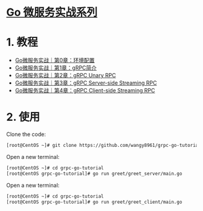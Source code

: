 # [Go 微服务实战系列](http://www.madmalls.com/blog/category/go-microservices/)


# 1. 教程

- [Go微服务实战｜第0章：环境配置](http://www.madmalls.com/blog/post/grpc-setup-go-dependencies/)
- [Go微服务实战｜第1章：gRPC简介](http://www.madmalls.com/blog/post/what-is-grpc/)
- [Go微服务实战｜第2章：gRPC Unary RPC](http://www.madmalls.com/blog/post/grpc-unary-rpc/)
- [Go微服务实战｜第3章：gRPC Server-side Streaming RPC](http://www.madmalls.com/blog/post/grpc-server-streaming-rpc/)
- [Go微服务实战｜第4章：gRPC Client-side Streaming RPC](http://www.madmalls.com/blog/post/grpc-client-streaming-rpc/)


# 2. 使用

Clone the code:

```bash
[root@CentOS ~]# git clone https://github.com/wangy8961/grpc-go-tutorial.git
```

Open a new terminal:

```bash
[root@CentOS ~]# cd grpc-go-tutorial
[root@CentOS grpc-go-tutorial]# go run greet/greet_server/main.go
```

Open a new terminal:

```bash
[root@CentOS ~]# cd grpc-go-tutorial
[root@CentOS grpc-go-tutorial]# go run greet/greet_client/main.go
```
